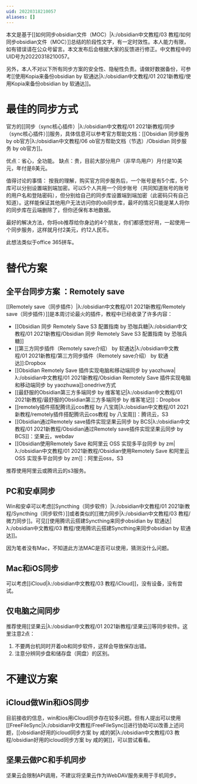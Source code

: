 ```yaml
---
uid: 20220318210057
aliases: []
---
```

本文是基于[[如何同步obsidian文件（MOC）|λ:/obsidian中文教程/03 教程/如何同步obsidian文件（MOC）]]总结的阶段性文字，有一定时效性。本人能力有限，如有错误请在公众号留言。本文发布后会根据大家的反馈进行修正。中文教程中的UID号为20220318210057。

另外，本人不对以下所有同步方案的安全性、隐秘性负责。请做好数据备份，可参考[[使用Kopia来备份obsidian by 软通达|λ:/obsidian中文教程/01 2021新教程/使用Kopia来备份obsidian by 软通达]]。

# 最佳的同步方式
官方的[[同步（sync核心插件）|λ:/obsidian中文教程/01 2021新教程/同步（sync核心插件）]]服务，具体信息可以参考官方帮助文档：[[Obsidian 同步服务 by ob官方|λ:/obsidian中文教程/06 ob官方帮助文档（节选）/Obsidian 同步服务 by ob官方]]。

优点：省心，全功能。
缺点：贵，目前大部分用户（非早鸟用户）月付是10美元，年付是8美元。

值得讨论的事情：
按我的理解，购买官方同步服务后，一个账号是有5个库，5个库可以分别设置端到端加密。可以5个人共用一个同步账号（共同知道账号的账号的用户名和登陆密码），但分别给自己的同步库设置端到端加密（此密码只有自己知道）。这样能保证其他用户无法访问你的ob同步库，最坏的情况只能是某人将你的同步库在云端删除了，但你还保有本地数据。

最好的解决方法，你将ob推荐给你身边的4个朋友，你们都感觉好用，一起使用一个同步服务，这样就月付2美元，约12人民币。

此想法类似于office 365拼车。

# 替代方案
## 全平台同步方案 ：Remotely save
[[Remotely save（同步插件）|λ:/obsidian中文教程/01 2021新教程/Remotely save（同步插件）]]是本周讨论最火的插件，教程中已经收录了许多内容：
- [[Obsidian 同步 Remotely Save S3 配置指南 by 恐咖兵糖|λ:/obsidian中文教程/01 2021新教程/Obsidian 同步 Remotely Save S3 配置指南 by 恐咖兵糖]]
- [[第三方同步插件（Remotely save介绍） by 软通达|λ:/obsidian中文教程/01 2021新教程/第三方同步插件（Remotely save介绍） by 软通达]]:Dropbox
- [[Obsidian Remotely Save 插件实现电脑和移动端同步 by yaozhuwa|λ:/obsidian中文教程/01 2021新教程/Obsidian Remotely Save 插件实现电脑和移动端同步 by yaozhuwa]]:onedrive方式
- [[最舒服的Obsidian第三方多端同步 by 维客笔记|λ:/obsidian中文教程/01 2021新教程/最舒服的Obsidian第三方多端同步 by 维客笔记]]：Dropbox
- [[remotely插件搭配腾讯云cos教程 by 八宝周|λ:/obsidian中文教程/01 2021新教程/remotely插件搭配腾讯云cos教程 by 八宝周]]：腾讯云，S3
- [[Obsidian通过Remotely save插件实现坚果云同步 by BCS|λ:/obsidian中文教程/01 2021新教程/Obsidian通过Remotely save插件实现坚果云同步 by BCS]]：坚果云，webdav
- [[Obsidian使用Remotely Save 和阿里云 OSS 实现多平台同步 by zm|λ:/obsidian中文教程/01 2021新教程/Obsidian使用Remotely Save 和阿里云 OSS 实现多平台同步 by zm]]：阿里云oss，S3

推荐使用阿里云或腾讯云的s3服务。

## PC和安卓同步
Win和安卓可以考虑[[Syncthing（同步软件）|λ:/obsidian中文教程/01 2021新教程/Syncthing（同步软件）]]或者类似的[[微力同步|λ:/obsidian中文教程/03 教程/微力同步]]。可见[[使用腾讯云搭建Syncthing来同步obsidian by 软通达|λ:/obsidian中文教程/03 教程/使用腾讯云搭建Syncthing来同步obsidian by 软通达]]。

因为笔者没有Mac，不知道此方法MAC是否可以使用，猜测没什么问题。

## Mac和iOS同步
可以考虑[[iCloud|λ:/obsidian中文教程/03 教程/iCloud]]，没有设备，没有尝试。

## 仅电脑之间同步
推荐使用[[坚果云|λ:/obsidian中文教程/01 2021新教程/坚果云]]等同步软件。这里注意2点：
1. 不要两台机同时开着ob和同步软件，这样会导致保存出错。
2. 注意分辨同步盘和储存盘（网盘）的区别。

# 不建议方案
## iCloud做Win和iOS同步
目前接收的信息，win和ios用iCloud同步存在较多问题。但有人提出可以使用[[FreeFileSync|λ:/obsidian中文教程/FreeFileSync]]进行协助可以改善上述问题，[[obsidian好用的icloud同步方案 by 咸的粥|λ:/obsidian中文教程/03 教程/obsidian好用的icloud同步方案 by 咸的粥]]，可以尝试看看。

## 坚果云做PC和手机同步
坚果云会限制API调用，不建议将坚果云作为WebDAV服务来用于手机同步。



